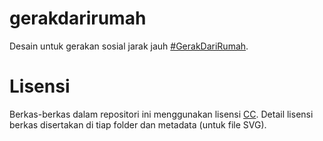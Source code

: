 # gerakdarirumah
Desain untuk gerakan sosial jarak jauh [#GerakDariRumah](https://gerakdarirumah.id/).

# Lisensi
Berkas-berkas dalam repositori ini menggunakan lisensi [CC](https://creativecommons.org/). Detail lisensi berkas disertakan di tiap folder dan metadata (untuk file SVG).
